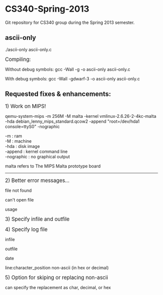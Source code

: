 CS340-Spring-2013
=================

Git repository for CS340 group during the Spring 2013 semester.


ascii-only
----------

./ascii-only ascii-only.c

<big>Compiling:</big>

Without debug symbols:
gcc -Wall -g -o ascii-only ascii-only.c

With debug symbols:
gcc -Wall -gdwarf-3 -o ascii-only ascii-only.c


Requested fixes & enhancements:
-------------------------------

<big>1) Work on MIPS!</big>

qemu-system-mips -m 256M -M malta -kernel vmlinux-2.6.26-2-4kc-malta \
    -hda debian_lenny_mips_standard.qcow2 -append "root=/dev/hda1 \
    console=ttyS0" -nographic   
                                                                                
-m         : ram                                                                
-M         : machine                                                            
-hda       : disk image                                                         
-append    : kernel command line                                                
-nographic : no graphical output                                                
                                                                                
malta refers to The MIPS Malta prototype board 

-----------------------------
<big>2) Better error messages...</big>

file not found

can't open file

usage

<big>3) Specify infile and outfile</big>

<big>4) Specify log file</big>

infile

outfile

date

line:character_position non-ascii (in hex or decimal)


<big>5) Option for skiping or replacing non-ascii</big>

can specify the replacement as char, decimal, or hex